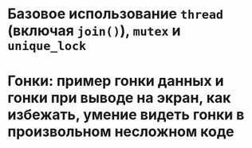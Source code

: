 # Базовое использование `thread` (включая `join()`), `mutex` и `unique_lock`

# Гонки: пример гонки данных и гонки при выводе на экран, как избежать, умение видеть гонки в произвольном несложном коде
